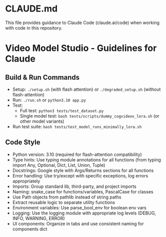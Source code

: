# CLAUDE.md

This file provides guidance to Claude Code (claude.ai/code) when working with code in this repository.

# Video Model Studio - Guidelines for Claude

## Build & Run Commands
- Setup: `./setup.sh` (with flash attention) or `./degraded_setup.sh` (without flash-attention)
- Run: `./run.sh` or `python3.10 app.py` 
- Test: 
  - Full test: `python3 tests/test_dataset.py`
  - Single model test: `bash tests/scripts/dummy_cogvideox_lora.sh` (or other model variants)
- Run test suite: `bash tests/test_model_runs_minimally_lora.sh`

## Code Style
- Python version: 3.10 (required for flash-attention compatibility)
- Type hints: Use typing module annotations for all functions (from typing import Any, Optional, Dict, List, Union, Tuple)
- Docstrings: Google style with Args/Returns sections for all functions
- Error handling: Use try/except with specific exceptions, log errors appropriately
- Imports: Group standard lib, third-party, and project imports
- Naming: snake_case for functions/variables, PascalCase for classes
- Use Path objects from pathlib instead of string paths
- Extract reusable logic to separate utility functions
- Environment variables: Use parse_bool_env for boolean env vars
- Logging: Use the logging module with appropriate log levels (DEBUG, INFO, WARNING, ERROR)
- UI components: Organize in tabs and use consistent naming for components dict